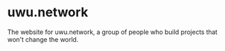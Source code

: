 # uwu.network
The website for uwu.network, a group of people who build projects that won't change the world.